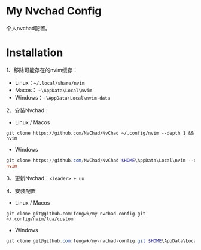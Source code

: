 # My Nvchad Config

个人nvchad配置。

# Installation

1、移除可能存在的nvim缓存：

- Linux：`~/.local/share/nvim`
- Macos： `~\AppData\Local\nvim`
- Windows：`~\AppData\Local\nvim-data`

2、安装Nvchad：

- Linux / Macos

```shell
git clone https://github.com/NvChad/NvChad ~/.config/nvim --depth 1 && nvim
```

- Windows

```powershell
git clone https://github.com/NvChad/NvChad $HOME\AppData\Local\nvim --depth 1
nvim
```

3、更新Nvchad：`<leader> + uu`

4、安装配置

- Linux / Macos

```shell
git clone git@github.com:fengwk/my-nvchad-config.git ~/.config/nvim/lua/custom
```

- Windows

```powershell
git clone git@github.com:fengwk/my-nvchad-config.git $HOME\AppData\Local\nvim\lua\custom
```